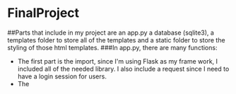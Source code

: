 # FinalProject
##Parts that include in my project are an app.py a database (sqlite3), a templates folder to store all of the templates and a static folder to store the styling of those html templates.
###In app.py, there are many functions:
- The first part is the import, since I'm using Flask as my frame work, I included all of the needed library. I also include a request since I need to have a login session for users.
- The 
